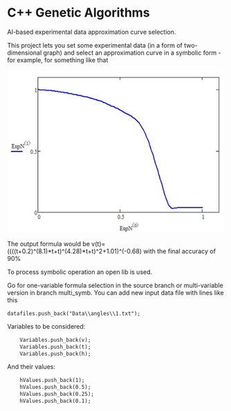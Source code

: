 # C++ Genetic Algorithms
AI-based experimental data approximation curve selection.

This project lets you set some experimental data (in a form of two-dimensional graph) and select an approximation curve in a symbolic form - for example, for something like that

![ExpData](images/expData.jpg)

The output formula would be v(t)=((((t+0.2)^(8.1)*t+t)^(4.28)*t+t)^2+1.01)^(-0.68) with the final accuracy of 90%

To process symbolic operation an open lib is used.

Go for one-variable formula selection in the source branch or multi-variable version in branch multi_symb.
You can add new input data file with lines like this
```
datafiles.push_back("Data\\angles\\1.txt");
```
Variables to be considered:
```
	Variables.push_back(v);
	Variables.push_back(t);
	Variables.push_back(h);
```
And their values:
```
	hValues.push_back(1);
	hValues.push_back(0.5);
	hValues.push_back(0.25);
	hValues.push_back(0.1);
```
